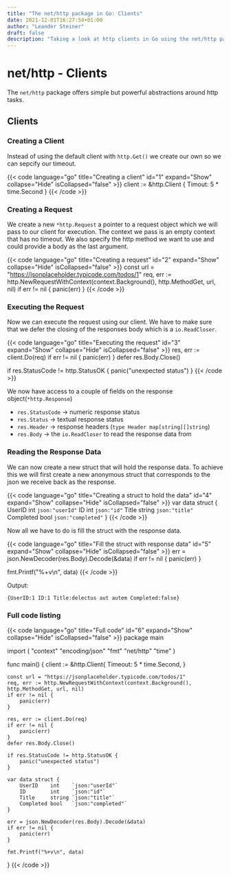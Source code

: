 ```yaml
---
title: "The net/http package in Go: Clients"
date: 2021-12-01T16:27:54+01:00
author: "Leander Steiner"
draft: false
description: "Taking a look at http clients in Go using the net/http package"
---
```


# net/http - Clients

The ```net/http``` package offers simple but powerful abstractions around http tasks.

## Clients

### Creating a Client

Instead of using the default client with ```http.Get()``` we create our own so we can sepcify our timeout.

{{< code language="go" title="Creating a client" id="1" expand="Show" collapse="Hide" isCollapsed="false" >}}
client := &http.Client {
    Timout: 5 * time.Second
}
{{< /code >}}


### Creating a Request

We create a new ```*http.Request``` a pointer to a request object which we will pass to our client for execution.
The context we pass is an empty context that has no timeout. 
We also specify the http method we want to use and could provide a body as the last argument.

{{< code language="go" title="Creating a request" id="2" expand="Show" collapse="Hide" isCollapsed="false" >}}
const url = "https://jsonplaceholder.typicode.com/todos/1"
req, err := http.NewRequestWithContext(context.Background(), http.MethodGet, url, nil)
if err != nil {
	panic(err)
}
{{< /code >}}

### Executing the Request

Now we can execute the request using our client.
We have to make sure that we defer the closing of the responses body which is a ```io.ReadCloser```.

{{< code language="go" title="Executing the request" id="3" expand="Show" collapse="Hide" isCollapsed="false" >}}
res, err := client.Do(req)
if err != nil {
	panic(err)
}
defer res.Body.Close()

if res.StatusCode != http.StatusOK {
	panic("unexpected status")
}
{{< /code >}}

We now have access to a couple of fields on the response object(```*http.Response```)

- ```res.StatusCode``` -> numeric response status
- ```res.Status``` -> textual response status
- ```res.Header``` -> response headers (```type Header map[string][]string```)
- ```res.Body``` -> the ```io.ReadCloser``` to read the response data from

### Reading the Response Data

We can now create a new struct that will hold the response data.
To achieve this we will first create a new anonymous struct that corresponds to the json we receive back as the response.

{{< code language="go" title="Creating a struct to hold the data" id="4" expand="Show" collapse="Hide" isCollapsed="false" >}}
var data struct {
	UserID    int    `json:"userId"`
	ID        int    `json:"id"`
	Title     string `json:"title"`
	Completed bool   `json:"completed"`
}
{{< /code >}}

Now all we have to do is fill the struct with the response data.

{{< code language="go" title="Fill the struct with response data" id="5" expand="Show" collapse="Hide" isCollapsed="false" >}}
err = json.NewDecoder(res.Body).Decode(&data)
if err != nil {
	panic(err)
}

fmt.Printf("%+v\n", data)
{{< /code >}}


Output:
```
{UserID:1 ID:1 Title:delectus aut autem Completed:false}
```

### Full code listing

{{< code language="go" title="Full code" id="6" expand="Show" collapse="Hide" isCollapsed="false" >}}
package main

import (
	"context"
	"encoding/json"
	"fmt"
	"net/http"
	"time"
)

func main() {
	client := &http.Client{
		Timeout: 5 * time.Second,
	}

	const url = "https://jsonplaceholder.typicode.com/todos/1"
	req, err := http.NewRequestWithContext(context.Background(), http.MethodGet, url, nil)
	if err != nil {
		panic(err)
	}

	res, err := client.Do(req)
	if err != nil {
		panic(err)
	}
	defer res.Body.Close()

	if res.StatusCode != http.StatusOK {
		panic("unexpected status")
	}

	var data struct {
		UserID    int    `json:"userId"`
		ID        int    `json:"id"`
		Title     string `json:"title"`
		Completed bool   `json:"completed"`
	}

	err = json.NewDecoder(res.Body).Decode(&data)
	if err != nil {
		panic(err)
	}

	fmt.Printf("%+v\n", data)
}
{{< /code >}}